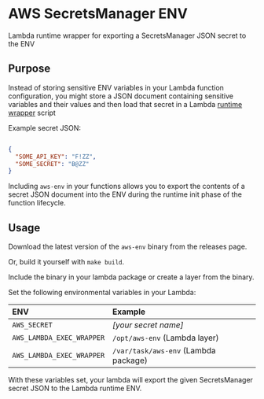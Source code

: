 # AWS SecretsManager ENV

Lambda runtime wrapper for exporting a SecretsManager JSON secret to the ENV

## Purpose

Instead of storing sensitive ENV variables in your Lambda function configuration, you might store a JSON document containing sensitive variables and their values and then load that secret in a Lambda [runtime wrapper](https://docs.aws.amazon.com/lambda/latest/dg/runtimes-modify.html#runtime-wrapper) script

Example secret JSON:

```json

{
  "SOME_API_KEY": "F!ZZ",
  "SOME_SECRET": "B@ZZ"
}
```

Including `aws-env` in your functions allows you to export the contents of a secret JSON document into the ENV during the runtime init phase of the function lifecycle.

## Usage

Download the latest version of the `aws-env` binary from the releases page.

Or, build it yourself with `make build`.

Include the binary in your lambda package or create a layer from the binary.

Set the following environmental variables in your Lambda:

| ENV                       | Example                                             |
|:--------------------------|:----------------------------------------------------|
| `AWS_SECRET`              | _[your secret name]_                                |
| `AWS_LAMBDA_EXEC_WRAPPER` | `/opt/aws-env` (Lambda layer)        |
| `AWS_LAMBDA_EXEC_WRAPPER` | `/var/task/aws-env` (Lambda package) |

With these variables set, your lambda will export the given SecretsManager secret JSON to the Lambda runtime ENV.
